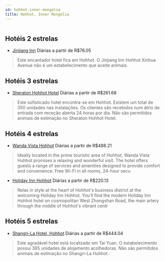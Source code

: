 ```yaml
---
id: hohhot-inner-mongolia
title: Hohhot, Inner Mongolia
---
```


<center><img src="http://photos.hotelbeds.com/giata/40/407897/407897a_hb_a_001.jpg" alt="" /></center>


## Hotéis 2 estrelas

-    [Jinjiang Inn](https://www.hurb.com/hoteis/hohhot/jinjiang-inn-JNP-JP032097?cmp=18055) Diárias a partir de R$76.05
   > Este encantador hotel fica em Hohhot. O Jinjiang Inn Hohhot Xinhua Avenue não é um estabelecimento que aceite animais. 

## Hotéis 3 estrelas

-    [Sheraton Hohhot Hotel](https://www.hurb.com/hoteis/hohhot/sheraton-hohhot-hotel-JNP-JP316126?cmp=18055) Diárias a partir de R$261.68
   > Este sofisticado hotel encontra-se em Hohhot. Existem um total de 350 unidades nas instalações. Os clientes são recebidos num átrio de entrada com receção aberta 24 horas por dia. Não são permitidos animais de estimação no Sheraton Hohhot Hotel. 

## Hotéis 4 estrelas

-    [Wanda Vista Hohhot](https://www.hurb.com/hoteis/hohhot/wanda-vista-hohhot-JNP-JP01801K?cmp=18055) Diárias a partir de R$488.21
   > Ideally located in the prime touristic area of Hohhot, Wanda Vista Huhhot promises a relaxing and wonderful visit. The hotel offers guests a range of services and amenities designed to provide comfort and convenience. Free Wi-Fi in all rooms, 24-hour secu
-    [Holiday Inn Hohhot](https://www.hurb.com/hoteis/hohhot/holiday-inn-hohhot-JNP-JP004955?cmp=18055) Diárias a partir de R$220.13
   > Relax in style at the heart of Hohhot&apos;s business district at the welcoming Holiday Inn Hohhot.
You&apos;ll find the modern Holiday Inn Hohhot hotel on cosmopolitan West Zhongshan Road, the main artery through the middle of Hohhot&apos;s vibrant centr

## Hotéis 5 estrelas

-    [Shangri-La Hotel, Hohhot](https://www.hurb.com/hoteis/hohhot/shangri-la-hotel-hohhot-JNP-JP259579?cmp=18055) Diárias a partir de R$444.04
   > Este agradável hotel está localizado em Tai Yuan. O estabelecimento possui 365 unidades de alojamento acolhedoras. Não são permitidos animais de estimação no Shangri-La Huhhot. 
